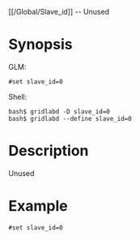 [[/Global/Slave_id]] -- Unused

# Synopsis

GLM:

~~~
#set slave_id=0
~~~

Shell:

~~~
bash$ gridlabd -D slave_id=0
bash$ gridlabd --define slave_id=0
~~~

# Description

Unused

# Example

~~~
#set slave_id=0
~~~
